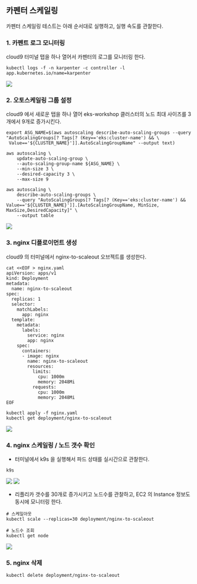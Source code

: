 ## 카펜터 스케일링 ##

카펜터 스케일링 테스트는 아래 순서대로 실행하고, 실행 속도를 관찰한다. 

### 1. 카펜트 로그 모니터링 ###

cloud9 터미널 탭을 하나 열어서 카펜터의 로그를 모니터링 한다. 
```
kubectl logs -f -n karpenter -c controller -l app.kubernetes.io/name=karpenter
```
![](https://github.com/gnosia93/eks-on-aws/blob/main/images/karpenter-scale-log.png)


### 2. 오토스케일링 그룹 설정 ###

cloud9 에서 새로운 탭을 하나 열어 eks-workshop 클러스터의 노드 최대 사이즈를 3개에서 9개로 증가시킨다. 
```
export ASG_NAME=$(aws autoscaling describe-auto-scaling-groups --query "AutoScalingGroups[? Tags[? (Key=='eks:cluster-name') && \
 Value=='${CLUSTER_NAME}']].AutoScalingGroupName" --output text)
```

```
aws autoscaling \
    update-auto-scaling-group \
    --auto-scaling-group-name ${ASG_NAME} \
    --min-size 3 \
    --desired-capacity 3 \
    --max-size 9
```

```
aws autoscaling \
    describe-auto-scaling-groups \
    --query "AutoScalingGroups[? Tags[? (Key=='eks:cluster-name') && Value=='${CLUSTER_NAME}']].[AutoScalingGroupName, MinSize, MaxSize,DesiredCapacity]" \
    --output table
```

![](https://github.com/gnosia93/eks-on-aws/blob/main/images/karpenter-scale-aws.png)


### 3. nginx 디플로이먼트 생성 ###

cloud9 의 터미널에서 nginx-to-scaleout 오브젝트를 생성한다.  
```
cat <<EOF > nginx.yaml
apiVersion: apps/v1
kind: Deployment
metadata:
  name: nginx-to-scaleout
spec:
  replicas: 1
  selector:
    matchLabels:
      app: nginx
  template:
    metadata:
      labels:
        service: nginx
        app: nginx
    spec:
      containers:
      - image: nginx
        name: nginx-to-scaleout
        resources:
          limits:
            cpu: 1000m
            memory: 2048Mi
          requests:
            cpu: 1000m
            memory: 2048Mi
EOF

kubectl apply -f nginx.yaml
kubectl get deployment/nginx-to-scaleout
```

![](https://github.com/gnosia93/eks-on-aws/blob/main/images/karpenter-scale-deployment.png)



### 4. nginx 스케일링 / 노드 갯수 확인 ###

* 터미널에서 k9s 을 실행해서 파드 상태를 실시간으로 관찰한다.
```
k9s
```
![](https://github.com/gnosia93/eks-on-aws/blob/main/images/karpenter-scale-k9s-1.png)
![](https://github.com/gnosia93/eks-on-aws/blob/main/images/karpenter-scale-k9s-2.png)


* 리플리카 갯수를 30개로 증가시키고 노드수를 관찰하고, EC2 의 Instance 정보도 동시에 모니터링 한다.  
```
# 스케일아웃
kubectl scale --replicas=30 deployment/nginx-to-scaleout

# 노드수 조회
kubectl get node
```
![](https://github.com/gnosia93/eks-on-aws/blob/main/images/karpenter-scale-scaleout.png)


### 5. nginx 삭제 ###

```
kubectl delete deployment/nginx-to-scaleout
```





